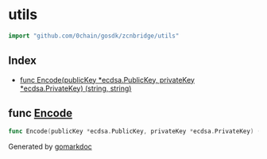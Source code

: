 <!-- Code generated by gomarkdoc. DO NOT EDIT -->

# utils

```go
import "github.com/0chain/gosdk/zcnbridge/utils"
```

## Index

- [func Encode\(publicKey \*ecdsa.PublicKey, privateKey \*ecdsa.PrivateKey\) \(string, string\)](<#Encode>)


<a name="Encode"></a>
## func [Encode](<https://github.com/0chain/gosdk/blob/staging/zcnbridge/utils/convert.go#L9>)

```go
func Encode(publicKey *ecdsa.PublicKey, privateKey *ecdsa.PrivateKey) (string, string)
```



Generated by [gomarkdoc](<https://github.com/princjef/gomarkdoc>)
